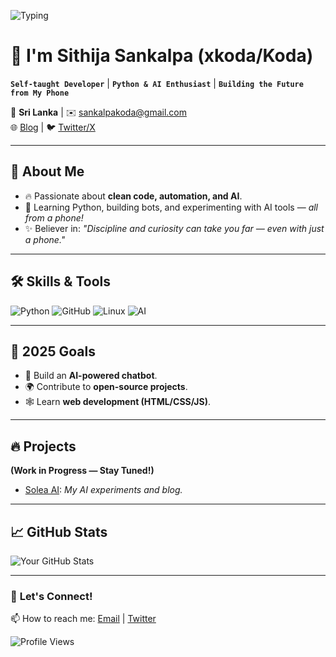 ![Typing](https://readme-typing-svg.demolab.com/?lines=Hi+there!+I'm+Sithija;Self-taught+Python+Learner;Loves+AI+%7C+Bots+%7C+Clean+Code&center=true&width=500&height=30)

# 👋  I'm Sithija Sankalpa (xkoda/Koda)  

**`Self-taught Developer`** | **`Python & AI Enthusiast`** | **`Building the Future from My Phone`**  

📍 **Sri Lanka** | ✉️ [sankalpakoda@gmail.com](mailto:sankalpakoda@gmail.com)  
🌐 [Blog](https://soleaai.blogspot.com) | 🐦 [Twitter/X](https://x.com/xsithij)  

---

## 🚀 **About Me**  
- 🔥 Passionate about **clean code, automation, and AI**.  
- 📱 Learning Python, building bots, and experimenting with AI tools — *all from a phone!*  
- ✨ Believer in: *"Discipline and curiosity can take you far — even with just a phone."*  

---

## 🛠️ **Skills & Tools**  
![Python](https://img.shields.io/badge/Python-3776AB?style=flat&logo=python&logoColor=white) 
![GitHub](https://img.shields.io/badge/GitHub-181717?logo=github&logoColor=white) 
![Linux](https://img.shields.io/badge/Linux-FCC624?logo=linux&logoColor=black) 
![AI](https://img.shields.io/badge/AI-FF6F00?logo=openai&logoColor=white)  

---

## 🎯 **2025 Goals**  
- 🤖 Build an **AI-powered chatbot**.  
- 🌍 Contribute to **open-source projects**.  
- 🕸️ Learn **web development (HTML/CSS/JS)**.  

---

## 🔥 **Projects**  
**(Work in Progress — Stay Tuned!)**  
- [Solea AI](https://soleaai.blogspot.com): *My AI experiments and blog.*  

---

## 📈 **GitHub Stats**  
![Your GitHub Stats](https://github-readme-stats.vercel.app/api?username=xkoda&show_icons=true&theme=radical)  

---

### 🤝 **Let's Connect!**  
📫 How to reach me: [Email](mailto:sankalpakoda@gmail.com) | [Twitter](https://x.com/xsithij)  

![Profile Views](https://komarev.com/ghpvc/?username=xkoda&color=blue&label=Profile+Views)  